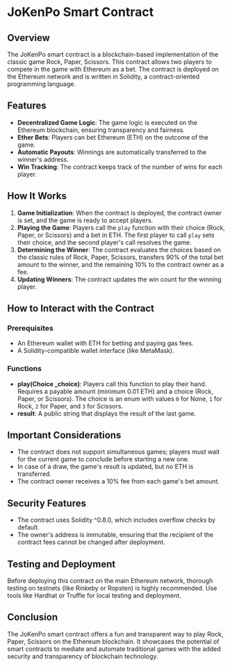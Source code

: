 # JoKenPo Smart Contract

## Overview

The JoKenPo smart contract is a blockchain-based implementation of the classic game Rock, Paper, Scissors. This contract allows two players to compete in the game with Ethereum as a bet. The contract is deployed on the Ethereum network and is written in Solidity, a contract-oriented programming language.

## Features

- **Decentralized Game Logic**: The game logic is executed on the Ethereum blockchain, ensuring transparency and fairness.
- **Ether Bets**: Players can bet Ethereum (ETH) on the outcome of the game.
- **Automatic Payouts**: Winnings are automatically transferred to the winner's address.
- **Win Tracking**: The contract keeps track of the number of wins for each player.

## How It Works

1. **Game Initialization**: When the contract is deployed, the contract owner is set, and the game is ready to accept players.
2. **Playing the Game**: Players call the `play` function with their choice (Rock, Paper, or Scissors) and a bet in ETH. The first player to call `play` sets their choice, and the second player's call resolves the game.
3. **Determining the Winner**: The contract evaluates the choices based on the classic rules of Rock, Paper, Scissors, transfers 90% of the total bet amount to the winner, and the remaining 10% to the contract owner as a fee.
4. **Updating Winners**: The contract updates the win count for the winning player.

## How to Interact with the Contract

### Prerequisites

- An Ethereum wallet with ETH for betting and paying gas fees.
- A Solidity-compatible wallet interface (like MetaMask).

### Functions

- **play(Choice \_choice)**: Players call this function to play their hand. Requires a payable amount (minimum 0.01 ETH) and a choice (Rock, Paper, or Scissors). The choice is an enum with values `0` for None, `1` for Rock, `2` for Paper, and `3` for Scissors.
- **result**: A public string that displays the result of the last game.

## Important Considerations

- The contract does not support simultaneous games; players must wait for the current game to conclude before starting a new one.
- In case of a draw, the game's result is updated, but no ETH is transferred.
- The contract owner receives a 10% fee from each game's bet amount.

## Security Features

- The contract uses Solidity ^0.8.0, which includes overflow checks by default.
- The owner's address is immutable, ensuring that the recipient of the contract fees cannot be changed after deployment.

## Testing and Deployment

Before deploying this contract on the main Ethereum network, thorough testing on testnets (like Rinkeby or Ropsten) is highly recommended. Use tools like Hardhat or Truffle for local testing and deployment.

## Conclusion

The JoKenPo smart contract offers a fun and transparent way to play Rock, Paper, Scissors on the Ethereum blockchain. It showcases the potential of smart contracts to mediate and automate traditional games with the added security and transparency of blockchain technology.
